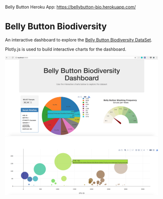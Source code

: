 Belly Button Heroku App:
https://bellybutton-bio.herokuapp.com/


# Belly Button Biodiversity


An interactive dashboard to explore the [Belly Button Biodiversity DataSet](http://robdunnlab.com/projects/belly-button-biodiversity/).

Plotly.js is used to build interactive charts for the dashboard. 

![Example Dashboard Page](Images/dashboard_part1.png)
![Example Dashboard Page](Images/dashboard_part2.png)

